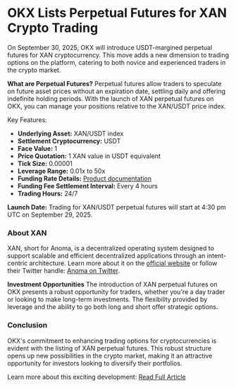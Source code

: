 # OKX Lists Perpetual Futures for XAN Crypto Trading

On September 30, 2025, OKX will introduce USDT-margined perpetual futures for XAN cryptocurrency. This move adds a new dimension to trading options on the platform, catering to both novice and experienced traders in the crypto market.

**What are Perpetual Futures?**
Perpetual futures allow traders to speculate on future asset prices without an expiration date, settling daily and offering indefinite holding periods. With the launch of XAN perpetual futures on OKX, you can manage your positions relative to the XAN/USDT price index.

Key Features:
- **Underlying Asset:** XAN/USDT index
- **Settlement Cryptocurrency:** USDT
- **Face Value:** 1
- **Price Quotation:** 1 XAN value in USDT equivalent
- **Tick Size:** 0.00001
- **Leverage Range:** 0.01x to 50x
- **Funding Rate Details:** [Product documentation](https://www.okx.com/help/iv-introduction-to-perpetual-swap-funding-fee)
- **Funding Fee Settlement Interval:** Every 4 hours
- **Trading Hours:** 24/7

**Launch Date:**
Trading for XAN/USDT perpetual futures will start at 4:30 pm UTC on September 29, 2025.

### About XAN
XAN, short for Anoma, is a decentralized operating system designed to support scalable and efficient decentralized applications through an intent-centric architecture. Learn more about it on the [official website](https://anoma.net/) or follow their Twitter handle: [Anoma on Twitter](https://x.com/anoma).

**Investment Opportunities**
The introduction of XAN perpetual futures on OKX presents a robust opportunity for traders, whether you're a day trader or looking to make long-term investments. The flexibility provided by leverage and the ability to go both long and short offer strategic options.

### Conclusion
OKX's commitment to enhancing trading options for cryptocurrencies is evident with the listing of XAN perpetual futures. This robust structure opens up new possibilities in the crypto market, making it an attractive opportunity for investors looking to diversify their portfolios.

Learn more about this exciting development: [Read Full Article](https://chain-base.xyz/okx-lists-perpetual-futures-for-xan-crypto-trading)